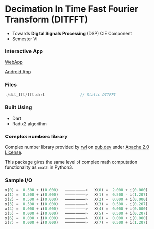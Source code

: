 # Decimation In Time Fast Fourier Transform (DITFFT)

- Towards **Digital Signals Processing** (DSP) CIE Component
- Semester VI

### Interactive App
[WebApp](https://dft-calculator.vercel.app/#/)

[Android App](https://play.google.com/store/apps/details?id=com.flutterDevAz21.dft&hl=en&gl=US)

### Files

```dart
./dit_fft/fft.dart                // Static DITFFT
```

### Built Using

- Dart
- Radix2 algorithm

### Complex numbers library

Complex number library provided by [rwl](https://github.com/rwl) on [pub.dev](https://pub.dev/packages/complex) under [Apache 2.0 License](https://www.apache.org/licenses/LICENSE-2.0).

This package gives the same level of complex math computation functionality as `cmath` in Python3.

### Sample I/O

```dart
x(0) =  0.500 + i(0.000)   ⸻⸻>   X(0) =  2.000 + i(0.000)
x(1) =  0.500 + i(0.000)   ⸻⸻>   X(1) =  0.500 - i(1.207)
x(2) =  0.500 + i(0.000)   ⸻⸻>   X(2) =  0.000 + i(0.000)
x(3) =  0.500 + i(0.000)   ⸻⸻>   X(3) =  0.500 - i(0.207)
x(4) =  0.000 + i(0.000)   ⸻⸻>   X(4) =  0.000 + i(0.000)
x(5) =  0.000 + i(0.000)   ⸻⸻>   X(5) =  0.500 + i(0.207)
x(6) =  0.000 + i(0.000)   ⸻⸻>   X(6) =  0.000 + i(0.000)
x(7) =  0.000 + i(0.000)   ⸻⸻>   X(7) =  0.500 + i(1.207)
```
